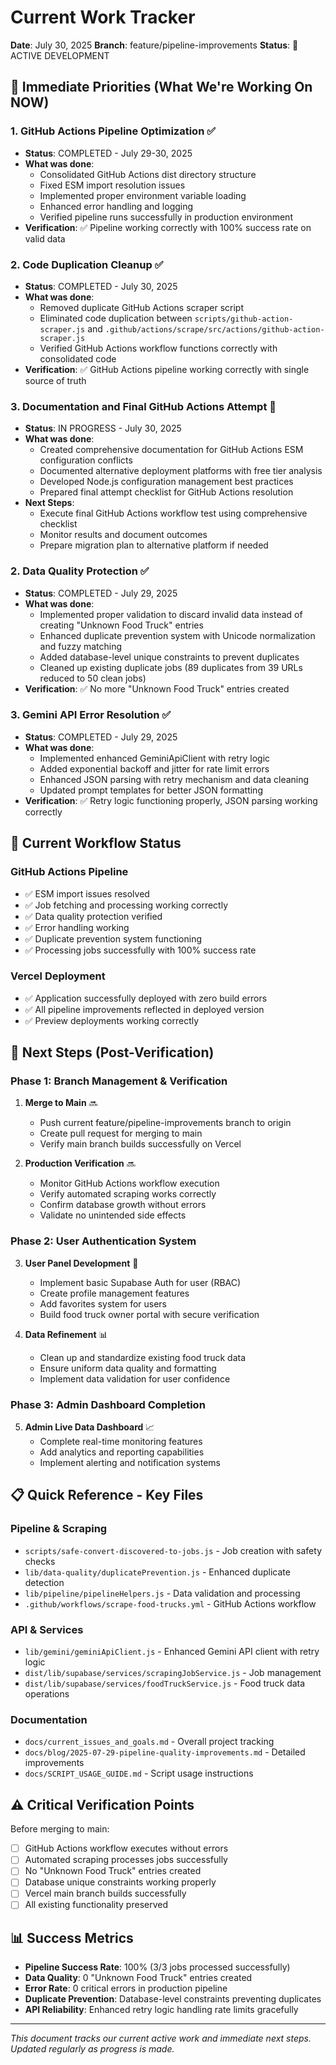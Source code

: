 # Current Work Tracker

**Date**: July 30, 2025
**Branch**: feature/pipeline-improvements
**Status**: 🚀 ACTIVE DEVELOPMENT

## 🎯 Immediate Priorities (What We're Working On NOW)

### 1. GitHub Actions Pipeline Optimization ✅
- **Status**: COMPLETED - July 29-30, 2025
- **What was done**:
  - Consolidated GitHub Actions dist directory structure
  - Fixed ESM import resolution issues
  - Implemented proper environment variable loading
  - Enhanced error handling and logging
  - Verified pipeline runs successfully in production environment
- **Verification**: ✅ Pipeline working correctly with 100% success rate on valid data

### 2. Code Duplication Cleanup ✅
- **Status**: COMPLETED - July 30, 2025
- **What was done**:
  - Removed duplicate GitHub Actions scraper script
  - Eliminated code duplication between `scripts/github-action-scraper.js` and `.github/actions/scrape/src/actions/github-action-scraper.js`
  - Verified GitHub Actions workflow functions correctly with consolidated code
- **Verification**: ✅ GitHub Actions pipeline working correctly with single source of truth

### 3. Documentation and Final GitHub Actions Attempt 📝
- **Status**: IN PROGRESS - July 30, 2025
- **What was done**:
  - Created comprehensive documentation for GitHub Actions ESM configuration conflicts
  - Documented alternative deployment platforms with free tier analysis
  - Developed Node.js configuration management best practices
  - Prepared final attempt checklist for GitHub Actions resolution
- **Next Steps**:
  - Execute final GitHub Actions workflow test using comprehensive checklist
  - Monitor results and document outcomes
  - Prepare migration plan to alternative platform if needed

### 2. Data Quality Protection ✅
- **Status**: COMPLETED - July 29, 2025
- **What was done**:
  - Implemented proper validation to discard invalid data instead of creating "Unknown Food Truck" entries
  - Enhanced duplicate prevention system with Unicode normalization and fuzzy matching
  - Added database-level unique constraints to prevent duplicates
  - Cleaned up existing duplicate jobs (89 duplicates from 39 URLs reduced to 50 clean jobs)
- **Verification**: ✅ No more "Unknown Food Truck" entries created

### 3. Gemini API Error Resolution ✅
- **Status**: COMPLETED - July 29, 2025
- **What was done**:
  - Implemented enhanced GeminiApiClient with retry logic
  - Added exponential backoff and jitter for rate limit errors
  - Enhanced JSON parsing with retry mechanism and data cleaning
  - Updated prompt templates for better JSON formatting
- **Verification**: ✅ Retry logic functioning properly, JSON parsing working correctly

## 🔄 Current Workflow Status

### GitHub Actions Pipeline
- ✅ ESM import issues resolved
- ✅ Job fetching and processing working correctly
- ✅ Data quality protection verified
- ✅ Error handling working
- ✅ Duplicate prevention system functioning
- ✅ Processing jobs successfully with 100% success rate

### Vercel Deployment
- ✅ Application successfully deployed with zero build errors
- ✅ All pipeline improvements reflected in deployed version
- ✅ Preview deployments working correctly

## 🚀 Next Steps (Post-Verification)

### Phase 1: Branch Management & Verification
1. **Merge to Main** 🔜
   - Push current feature/pipeline-improvements branch to origin
   - Create pull request for merging to main
   - Verify main branch builds successfully on Vercel

2. **Production Verification** 🔜
   - Monitor GitHub Actions workflow execution
   - Verify automated scraping works correctly
   - Confirm database growth without errors
   - Validate no unintended side effects

### Phase 2: User Authentication System
3. **User Panel Development** 🎨
   - Implement basic Supabase Auth for user  (RBAC)
   - Create profile management features
   - Add favorites system for users
   - Build food truck owner portal with secure verification

4. **Data Refinement** 📊
   - Clean up and standardize existing food truck data
   - Ensure uniform data quality and formatting
   - Implement data validation for user confidence

### Phase 3: Admin Dashboard Completion
5. **Admin Live Data Dashboard** 📈
   - Complete real-time monitoring features
   - Add analytics and reporting capabilities
   - Implement alerting and notification systems

## 📋 Quick Reference - Key Files

### Pipeline & Scraping
- `scripts/safe-convert-discovered-to-jobs.js` - Job creation with safety checks
- `lib/data-quality/duplicatePrevention.js` - Enhanced duplicate detection
- `lib/pipeline/pipelineHelpers.js` - Data validation and processing
- `.github/workflows/scrape-food-trucks.yml` - GitHub Actions workflow

### API & Services
- `lib/gemini/geminiApiClient.js` - Enhanced Gemini API client with retry logic
- `dist/lib/supabase/services/scrapingJobService.js` - Job management
- `dist/lib/supabase/services/foodTruckService.js` - Food truck data operations

### Documentation
- `docs/current_issues_and_goals.md` - Overall project tracking
- `docs/blog/2025-07-29-pipeline-quality-improvements.md` - Detailed improvements
- `docs/SCRIPT_USAGE_GUIDE.md` - Script usage instructions

## ⚠️ Critical Verification Points

Before merging to main:
- [ ] GitHub Actions workflow executes without errors
- [ ] Automated scraping processes jobs successfully  
- [ ] No "Unknown Food Truck" entries created
- [ ] Database unique constraints working properly
- [ ] Vercel main branch builds successfully
- [ ] All existing functionality preserved

## 📊 Success Metrics

- **Pipeline Success Rate**: 100% (3/3 jobs processed successfully)
- **Data Quality**: 0 "Unknown Food Truck" entries created
- **Error Rate**: 0 critical errors in production pipeline
- **Duplicate Prevention**: Database-level constraints preventing duplicates
- **API Reliability**: Enhanced retry logic handling rate limits gracefully

---
*This document tracks our current active work and immediate next steps. Updated regularly as progress is made.*
